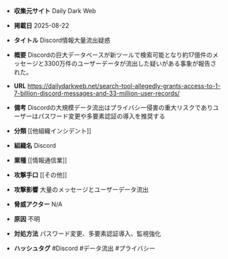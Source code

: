 - **収集元サイト**
Daily Dark Web

- **掲載日**
2025-08-22

- **タイトル**
Discord情報大量流出疑惑

- **概要**
Discordの巨大データベースが新ツールで検索可能となり約17億件のメッセージと3300万件のユーザーデータが流出した疑いがある事象が報告された。

- **URL**
https://dailydarkweb.net/search-tool-allegedly-grants-access-to-1-7-billion-discord-messages-and-33-million-user-records/

- **備考**
Discordの大規模データ流出はプライバシー侵害の重大リスクでありユーザーはパスワード変更や多要素認証の導入を推奨する

- **分類**
[[他組織インシデント]]

- **組織名**
Discord

- **業種**
[[情報通信業]]

- **攻撃手口**
[[その他]]

- **攻撃影響**
大量のメッセージとユーザーデータ流出

- **脅威アクター**
N/A

- **原因**
不明

- **対処方法**
パスワード変更、多要素認証導入、監視強化

- **ハッシュタグ**
#Discord #データ流出 #プライバシー
